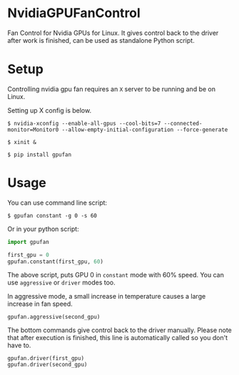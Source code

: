 # NvidiaGPUFanControl
Fan Control for Nvidia GPUs for Linux. It gives control back to the driver after work is finished, can be used as standalone Python script. 

# Setup
Controlling nvidia gpu fan requires an `X` server to be running and be on Linux.

Setting up X config is below. 

```
$ nvidia-xconfig --enable-all-gpus --cool-bits=7 --connected-monitor=Monitor0 --allow-empty-initial-configuration --force-generate
```
```
$ xinit &
```
```
$ pip install gpufan
```
# Usage
You can use command line script:

```
$ gpufan constant -g 0 -s 60
```

Or in your python script:

```python
import gpufan

first_gpu = 0
gpufan.constant(first_gpu, 60)
```
The above script, puts GPU 0 in `constant` mode with 60% speed. You can use `aggressive` or `driver` modes too.

In aggressive mode, a small increase in temperature causes a large increase in fan speed.
```
gpufan.aggressive(second_gpu)
```

The bottom commands give control back to the driver manually. Please note that after execution is finished, this line is automatically called so you don't have to.
```
gpufan.driver(first_gpu)
gpufan.driver(second_gpu)
```
